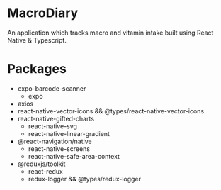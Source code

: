 # MacroDiary
An application which tracks macro and vitamin intake built using React Native &amp; Typescript.

# Packages

- expo-barcode-scanner
  - expo
- axios
- react-native-vector-icons && @types/react-native-vector-icons
- react-native-gifted-charts
  - react-native-svg
  - react-native-linear-gradient
- @react-navigation/native
  - react-native-screens
  - react-native-safe-area-context
- @reduxjs/toolkit
  - react-redux
  - redux-logger && @types/redux-logger